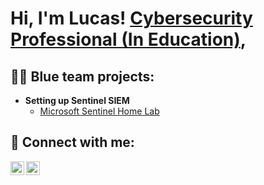 <h1>Hi, I'm Lucas! <a href="https://www.linkedin.com/in/lucas-tierney-6933432b0/">Cybersecurity Professional (In Education)</a>, 

<h2>👨‍💻 Blue team projects:</h2>

- <b> Setting up Sentinel SIEM </b>
  - [Microsoft Sentinel Home Lab](https://github.com/joshmadakor1/Algorithms-Practice)

<h2> 🤳 Connect with me:</h2>


[<img align="left" alt="LucasTierney | LinkedIn" width="22px" src="https://cdn.jsdelivr.net/npm/simple-icons@v3/icons/linkedin.svg" />][linkedin]
[<img align="left" alt="JoshMadakor | Gmail" width="22px" src="https://cdn.jsdelivr.net/npm/simple-icons@v3/icons/gmail.svg" />][gmail]



[linkedin]: https://www.linkedin.com/in/lucas-tierney-6933432b0/
[gmail]: mailto:lucasincyber@gmail.com
<!--

Here are some ideas to get you started:

- 🔭 I’m currently working on ...
- 🌱 I’m currently learning ...
- 👯 I’m looking to collaborate on ...
- 🤔 I’m looking for help with ...
- 💬 Ask me about ...
- 📫 How to reach me: ...
- 😄 Pronouns: ...
- ⚡ Fun fact: ...
-->

